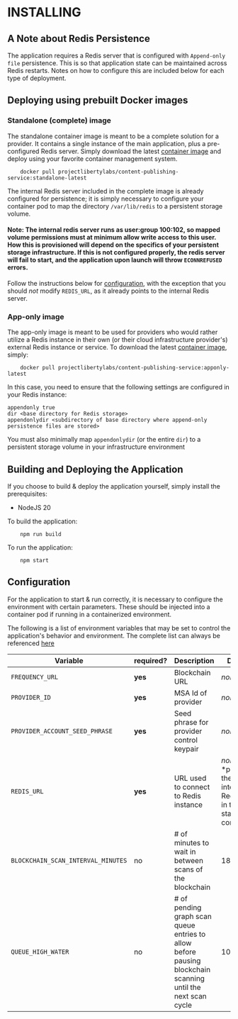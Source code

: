 # INSTALLING

## A Note about Redis Persistence

The application requires a Redis server that is configured with `Append-only file` persistence. This is so that application state can be maintained across Redis restarts. Notes on how to configure this are included below for each type of deployment.

## Deploying using prebuilt Docker images

### Standalone (complete) image

The standalone container image is meant to be a complete solution for a provider. It contains a single instance of the main application, plus a pre-configured Redis server. Simply download the latest [container image](https://hub.docker.com/r/projectlibertylabs/content-publishing-service/) and deploy using your favorite container management system.

```
    docker pull projectlibertylabs/content-publishing-service:standalone-latest
```

The internal Redis server included in the complete image is already configured for persistence; it is simply necessary to configure your container pod to map the directory `/var/lib/redis` to a persistent storage volume.

#### Note: The internal redis server runs as user:group 100:102, so mapped volume permissions must at minimum allow write access to this user. How this is provisioned will depend on the specifics of your persistent storage infrastructure. If this is not configured properly, the redis server will fail to start, and the application upon launch will throw `ECONNREFUSED` errors.

Follow the instructions below for [configuration](#configuration), with the exception that you should _not_ modify `REDIS_URL`, as it already points to the internal Redis server.

### App-only image

The app-only image is meant to be used for providers who would rather utilize a Redis instance in their own (or their cloud infrastructure provider's) external Redis instance or service. To download the latest [container image](https://hub.docker.com/r/projectlibertylabs/content-publishing-service/), simply:

```
    docker pull projectlibertylabs/content-publishing-service:apponly-latest
```

In this case, you need to ensure that the following settings are configured in your Redis instance:

```
appendonly true
dir <base directory for Redis storage>
appendonlydir <subdirectory of base directory where append-only persistence files are stored>
```

You must also minimally map `appendonlydir` (or the entire `dir`) to a persistent storage volume in your infrastructure environment

## Building and Deploying the Application

If you choose to build & deploy the application yourself, simply install the prerequisites:

- NodeJS 20

To build the application:

```
    npm run build
```

To run the application:

```
    npm start
```

## Configuration

For the application to start & run correctly, it is necessary to configure the environment with certain parameters. These should be injected into a container pod if running in a containerized environment.

The following is a list of environment variables that may be set to control the application's behavior and environment. The complete list can always be referenced [here](../../env-files/content-publishing.template.env)

| Variable                           | required? | Description                                                                                                 | Default                                                                   |
| ---------------------------------- | --------- | ----------------------------------------------------------------------------------------------------------- | ------------------------------------------------------------------------- |
| `FREQUENCY_URL`                    | **yes**   | Blockchain URL                                                                                              | _none_                                                                    |
| `PROVIDER_ID`                      | **yes**   | MSA Id of provider                                                                                          | _none_                                                                    |
| `PROVIDER_ACCOUNT_SEED_PHRASE`     | **yes**   | Seed phrase for provider control keypair                                                                    | _none_                                                                    |
| `REDIS_URL`                        | **yes**   | URL used to connect to Redis instance                                                                       | _none_<br/>\*preset to the internal Redis URL in the standalone container |
| `BLOCKCHAIN_SCAN_INTERVAL_MINUTES` | no        | # of minutes to wait in between scans of the blockchain                                                     | 180                                                                       |
| `QUEUE_HIGH_WATER`                 | no        | # of pending graph scan queue entries to allow before pausing blockchain scanning until the next scan cycle | 1000                                                                      |
